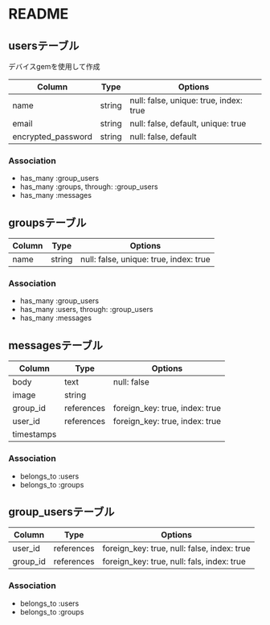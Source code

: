 # README


## usersテーブル
デバイスgemを使用して作成  
  
|Column|Type|Options|
|------|----|-------|
|name|string|null: false, unique: true, index: true|
|email|string|null: false, default, unique: true|
|encrypted_password|string|null: false, default|


### Association
- has_many :group_users  
- has_many :groups, through: :group_users  
- has_many :messages  

## groupsテーブル

|Column|Type|Options|
|------|----|-------|
|name|string|null: false, unique: true, index: true|

### Association
- has_many :group_users  
- has_many :users, through: :group_users  
- has_many :messages  
   
## messagesテーブル
 
 |Column|Type|Options|
 |------|----|-------|
 |body|text|null: false|
 |image|string||
 |group_id|references|foreign_key: true, index: true|
 |user_id|references|foreign_key: true, index: true| 
 |timestamps|||
   
 ### Association
- belongs_to :users  
- belongs_to :groups
  
  
 ## group_usersテーブル
 
 |Column|Type|Options|
 |------|----|-------|
 |user_id|references|foreign_key: true, null: false, index: true| 
 |group_id|references|foreign_key: true, null: fals, index: true| 
   
 ### Association
- belongs_to :users  
- belongs_to :groups